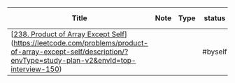 
| Title                                                                                                                                                                                                                     | Note | Type | status  | recall date | complete date |
| ------------------------------------------------------------------------------------------------------------------------------------------------------------------------------------------------------------------------- | ---- | ---- | ------- | ----------- | ------------- |
| [[238. Product of Array Except Self](https://leetcode.com/problems/product-of-array-except-self/)](https://leetcode.com/problems/product-of-array-except-self/description/?envType=study-plan-v2&envId=top-interview-150) |      |      | #byself |             |               |

